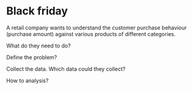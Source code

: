 # Black friday
 A retail company wants to understand the customer purchase behaviour (purchase amount) against various products of different categories.

What do they need to do?


Define the problem?

Collect the data. Which data could they collect?

How to analysis?
